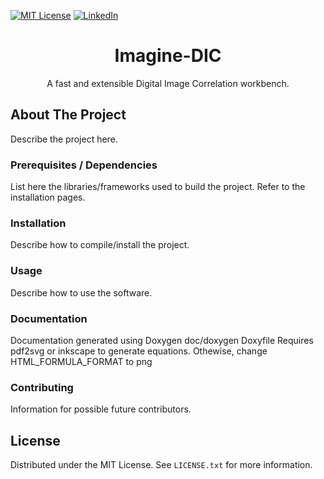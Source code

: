[![MIT License][license-shield]][license-url]
[![LinkedIn][linkedin-shield]][linkedin-url]

<p align="center">
  <h1 align="center">Imagine-DIC</h1>

  <p align="center">
    A fast and extensible Digital Image Correlation workbench.
  </p>

## About The Project

Describe the project here.

### Prerequisites / Dependencies

List here the libraries/frameworks used to build the project. Refer to the
installation pages.

### Installation

Describe how to compile/install the project.

### Usage

Describe how to use the software.

### Documentation

Documentation generated using Doxygen
doc/doxygen Doxyfile
Requires pdf2svg or inkscape to generate equations. Othewise, change
HTML_FORMULA_FORMAT to png

### Contributing

Information for possible future contributors.

## License

Distributed under the MIT License. See `LICENSE.txt` for more information.

[license-shield]: https://img.shields.io/github/license/lbteixeira/code-starters?style=for-the-badge
[license-url]: https://github.com/lbteixeira/code-starters/blob/master/LICENSE.txt
[linkedin-shield]: https://img.shields.io/badge/-LinkedIn-black.svg?style=for-the-badge&logo=linkedin&colorB=555
[linkedin-url]: https://linkedin.com/in/lucasbrederteixeira
